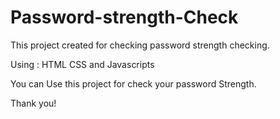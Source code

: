 # Password-strength-Check

This project created for checking password strength checking.

Using : HTML CSS and Javascripts

You can Use this project for check your password Strength.

Thank you!